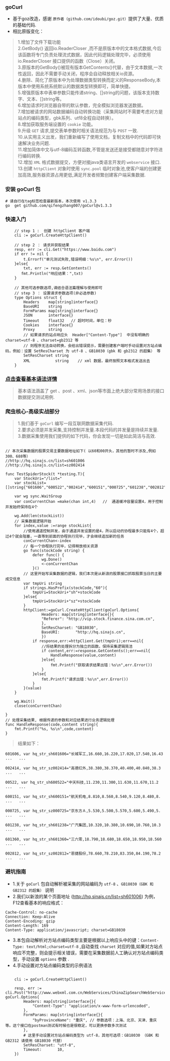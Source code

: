 ###  goCurl

- 基于goz改造，感谢 `原作者（github.com/idoubi/goz.git）`提供了大量、优质的基础代码.  
- 相比原版变化：
>   1.增加了文件下载功能  
>   2.GetBody() 返回io.ReaderCloser ,而不是原版本中的文本格式数据,今后该函数将专门负责处理流式数据，因此代码逻辑处理完毕，必须使用io.ReaderCloser 接口提供的函数（Close）关闭。  
>   3.原版本的GetBody()被现有版本GetContents()代替，由于文本数据,一次性返回，因此不需要手动关闭，程序会自动释放相关io资源。  
>   4.删除、简化了原版本中为处理数据类型转换而定义的ResponseBody,本版本中使用系统系统默认的数据类型转换即可，简单快捷。  
>   5.增强原版本中表单参数只能传递string、[]string的问题，该版本支持数字、文本、[]string等。  
>   6.增加请求时浏览器自带的默认参数，完全模拟浏览器发送数据。  
>   7.增加被请求的网站数据编码自动转换功能（采集网站时不需要考虑对方是站点的编码类型，gbk系列、utf8全程自动转换）。  
>   8.增加获取服务端设置的 `cookie` 功能。    
>   9.升级 `GET` 请求,提交表单参数时相关语法规范为与 `POST` 一致.   
>   10.从实用主义出发，我们重新编写了使用文档，复制文档中的代码即可快速解决业务问题.    
>   11.增加简体中文与utf-8编码互转函数,不管是发送还是接受都随意对字符进行编码转换.  
>   12.增加 `XML` 格式数据提交，方便对接java类语言开发的 `webservice` 接口.  
>   13.创建 `httpClient` 对象时使用 `sync.pool` 临时对象池,使客户端的创建更加高效,服务器资源占用更低,满足开发者频繁创建客户端采集数据.    

### 安装 goCurl 包  
```code 
# 请自行在tag标签检查最新版本，本次使用 v1.3.3
go  get github.com/qifengzhang007/goCurl@v1.3.3

```

###  快速入门  
```code
    // step 1 :  创建 httpClient 客户端
	cli := goCurl.CreateHttpClient()

    // step 2 ： 请求并获取结果
	resp, err := cli.Get("https://www.baidu.com")
	if err != nil {
		t.Errorf("单元测试失败,错误明细：%s\n", err.Error())
	}else{
		txt, err := resp.GetContents()
       fmt.Println("响应结果：",txt)
    }

    // 其他可选参数选项,请结合语法篇理解与使用即可
    // step 3 ： 设置请求参数选项(非必选参数)
    type Options struct {
        Headers    map[string]interface{}
        BaseURI    string
        FormParams map[string]interface{}
        JSON       interface{}
        Timeout    float32   // 超时时间，单位：秒
        Cookies    interface{}
        Proxy      string
        // 如果请求的站点响应头  Header["Content-Type"]  中没有明确的 charset=utf-8 、charset=gb2312 等
        // 则程序无法自动转换，会给出错误提示，需要创建客户端时手动设置对方站点编码，例如：设置 SetResCharset 为 utf-8 、GB18030（gbk 和 gb2312 的超集） 等
        SetResCharset string   
        XML           string    // xml 数据，最终按照文本格式发送出去
    }

```
### [点击查看基本语法详情](./test/request_test.go)     
> 基本语法涵盖了 get 、post 、xml、json等市面上绝大部分常用场景的接口数据提交测试用例.





### 爬虫核心-高级实战部分
>   1.我们基于 `goCurl` 编写一段互联网数据采集代码.  
>   2.要求必须是并发采集,支持控制并发量.本段代码的并发量是持续并发量.        
>   3.数据采集使用我们提供的如下代码，你会发现一切是如此简洁与高效.            
     
```code 

// 本次采集数据的股票交易主要数据地址如下( 以60和00开头，其他的暂时不涉及,例如 300、688等）
//http://hq.sinajs.cn/list=sh601006
//http://hq.sinajs.cn/list=sz002414

func TestSpiderStock(t *testing.T){
	var StockUri="/list="
	var stockList=[]string{"601606","600522","002414","600151","000725","601238","002812","601360"}

	var wg sync.WaitGroup
	var conCurrentChan =make(chan int,4)   //  通道缓冲容量设置4，用于控制并发始终保持在4个

	wg.Add(len(stockList))
	// 采集数据逻辑开始
	for index,value :=range stockList{
		//使用通道控制并发，由于通道并发设置的是4，所以启动的协程最多只能有4个，超过4个就会阻塞，一直等到前面的协程执行完毕，才会继续追加新的任务
		conCurrentChan<-index
		// 每一个协程执行完毕，记得释放相关资源
		go func(stockCode string) {
			defer func() {
				wg.Done()
				<-conCurrentChan
			}()
		// 这里开始写采集数据的逻辑，我们本次是从新浪的股票接口抓取股票当日的主要成交信息
		var tmpUri string
		if strings.HasPrefix(stockCode,"60"){
			tmpUri=StockUri+"sh"+stockCode
		}else{
			tmpUri=StockUri+"sz"+stockCode
		}
		httpClient:=goCurl.CreateHttpClient(goCurl.Options{
				Headers: map[string]interface{}{
				"Referer": "http://vip.stock.finance.sina.com.cn",
				},
				SetResCharset: "GB18030",
				BaseURI:       "http://hq.sinajs.cn",
				})
			if response,err:=httpClient.Get(tmpUri);err==nil{
				//将结果的处理拆分为独立的函数，保持采集逻辑简洁
				if content,err:=response.GetContents();err==nil{
					HandleResponse(value,content)
				}else{
					fmt.Printf("获取请求结果出错：%s\n",err.Error())
				}
			}else{
				fmt.Printf("请求出错：%s\n",err.Error())
			}
		}(value)
	}

	wg.Wait()
	close(conCurrentChan)

}
// 处理采集结果, 根据传递的参数和对应结果进行业务逻辑处理  
func HandleResponse(code,content string){
	fmt.Printf("%s, %s\n",code,content)
}

```  

>结果如下：
```code 
601606, var hq_str_sh601606="长城军工,16.660,16.220,17.020,17.540,16.43  ...   ...
                                                               
002414, var hq_str_sz002414="高德红外,38.380,38.370,40.400,40.840,38.3 ...   ...
                                                               
00522, var hq_str_sh600522="中天科技,11.230,11.300,11.630,11.670,11.2 ...   ...
                                                               
600151, var hq_str_sh600151="航天机电,8.810,8.560,8.540,9.120,8.480,8. ...   ...
                                                               
000725, var hq_str_sz000725="京东方Ａ,5.530,5.500,5.570,5.600,5.490,5. ...   ...
                                                               
601238, var hq_str_sh601238="广汽集团,10.320,10.380,10.690,10.760,10.3 ...   ...
                                                               
601360, var hq_str_sh601360="三六零,18.790,18.680,18.650,18.950,18.560 ...   ...
                                                               
002812, var hq_str_sz002812="恩捷股份,78.660,78.210,83.350,84.190,78.2 ...   ...

```


### 避坑指南 
- 1.关于 `goCurl` 包自动解析被采集的网站编码为 `utf-8` 、`GB18030（GBK 和 GB2312 的超集）`  说明
- 2.我们以新浪的某个页面地址 (http://hq.sinajs.cn/list=sh601006) 为例，F12查看基本的响应格式：
```code   
Cache-Control: no-cache
Connection: Keep-Alive
Content-Encoding: gzip
Content-Length: 169
Content-Type: application/javascript; charset=GB18030
```
- 3.本包自动解析对方站点编码类型主要是根据以上响应头中的键：`Content-Type: text/html;charset=utf-8` ,自动查找 `charset` 对应的值,如果对方站点响应不完整，则会提示相关错误，需要在采集数据前人工确认对方站点编码类型，手动设置 `options` 参数 .
- 4.手动设置对方站点编码类型的示例语法
```code   

	cli := goCurl.CreateHttpClient()

	resp, err := cli.Post("http://www.webxml.com.cn/WebServices/ChinaZipSearchWebService.asmx/getSupportCity", goCurl.Options{
		Headers: map[string]interface{}{
			"Content-Type": "application/x-www-form-urlencoded",
		},
		FormParams: map[string]interface{}{
			"byProvinceName": "重庆", // 参数选项：上海、北京、天津、重庆 等。这个接口在postman测试有时候也是很稳定，可以更换参数多次测试
		},
		# 这里手动设置对方站点编码类型为 utf-8，其他可选项：GB18030 （GBK 和 GB2312 请使用 GB18030 代替）
		SetResCharset: "utf-8",
		Timeout:       10,
	})

```
